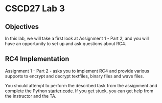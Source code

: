 # CSCD27 Lab 3

## Objectives

In this lab, we will take a first look at Assignment 1 - Part 2, and you will have an opportunity to set up and ask questions about RC4.

## RC4 Implementation

Assignment 1 - Part 2 - asks you to implement RC4 and provide various supports to encrypt and decrypt textfiles, binary files and wave files.

You should attempt to perform the described task from the assignment and complete the Python [starter code]( https://raw.githubusercontent.com/ThierrySans/CSCD27-F16/master/assignments/01/code/rc4/rc4_py). If you get stuck, you can get help from the instructor and the TA.